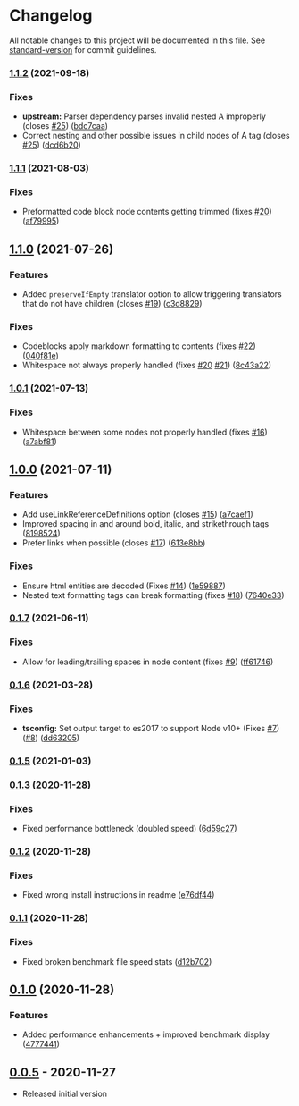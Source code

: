 # Changelog

All notable changes to this project will be documented in this file. See [standard-version](https://github.com/conventional-changelog/standard-version) for commit guidelines.

### [1.1.2](https://github.com/crosstype/node-html-markdown/compare/v1.1.1...v1.1.2) (2021-09-18)


### Fixes

* **upstream:** Parser dependency parses invalid nested A improperly (closes [#25](https://github.com/crosstype/node-html-markdown/issues/25)) ([bdc7caa](https://github.com/crosstype/node-html-markdown/commit/bdc7caaac615428c89729f30b23fa2a29d9a6c56))
* Correct nesting and other possible issues in child nodes of A tag (closes [#25](https://github.com/crosstype/node-html-markdown/issues/25)) ([dcd6b20](https://github.com/crosstype/node-html-markdown/commit/dcd6b209f630335c314d67e47fd2290218bd6e79))

### [1.1.1](https://github.com/crosstype/node-html-markdown/compare/v1.1.0...v1.1.1) (2021-08-03)


### Fixes

* Preformatted code block node contents getting trimmed (fixes [#20](https://github.com/crosstype/node-html-markdown/issues/20)) ([af79995](https://github.com/crosstype/node-html-markdown/commit/af799956d94d7a06c50df71746bcfac8f31e342e))

## [1.1.0](https://github.com/crosstype/node-html-markdown/compare/v1.0.1...v1.1.0) (2021-07-26)


### Features

* Added `preserveIfEmpty` translator option to allow triggering translators that do not have children (closes [#19](https://github.com/crosstype/node-html-markdown/issues/19)) ([c3d8829](https://github.com/crosstype/node-html-markdown/commit/c3d88296de6c51b016524406021718218d0c412b))


### Fixes

* Codeblocks apply markdown formatting to contents (fixes [#22](https://github.com/crosstype/node-html-markdown/issues/22)) ([040f81e](https://github.com/crosstype/node-html-markdown/commit/040f81edde8ec21e393a2b38273f9427751bfad2))
* Whitespace not always properly handled (fixes [#20](https://github.com/crosstype/node-html-markdown/issues/20) [#21](https://github.com/crosstype/node-html-markdown/issues/21)) ([8c43a22](https://github.com/crosstype/node-html-markdown/commit/8c43a22c3da5a5f5134fc52e08015b476cfbbb45))

### [1.0.1](https://github.com/crosstype/node-html-markdown/compare/v1.0.0...v1.0.1) (2021-07-13)


### Fixes

* Whitespace between some nodes not properly handled (fixes [#16](https://github.com/crosstype/node-html-markdown/issues/16)) ([a7abf81](https://github.com/crosstype/node-html-markdown/commit/a7abf81add691e199587ca85600fb0f4c6876a01))

## [1.0.0](https://github.com/crosstype/node-html-markdown/compare/v0.1.7...v1.0.0) (2021-07-11)


### Features

* Add useLinkReferenceDefinitions option (closes [#15](https://github.com/crosstype/node-html-markdown/issues/15)) ([a7caef1](https://github.com/crosstype/node-html-markdown/commit/a7caef106a37a5de618e7072ed4e329a1c4c4f95))
* Improved spacing in and around bold, italic, and strikethrough tags ([8198524](https://github.com/crosstype/node-html-markdown/commit/8198524680ec3e6e5d8578b18fe58067158774bb))
* Prefer <inline> links when possible (closes [#17](https://github.com/crosstype/node-html-markdown/issues/17)) ([613e8bb](https://github.com/crosstype/node-html-markdown/commit/613e8bb5d39ca84efcce13c33c1fda8206a9d924))


### Fixes

* Ensure html entities are decoded (Fixes [#14](https://github.com/crosstype/node-html-markdown/issues/14)) ([1e59887](https://github.com/crosstype/node-html-markdown/commit/1e59887ea9baea37d72d977943cfda936e925924))
* Nested text formatting tags can break formatting (fixes [#18](https://github.com/crosstype/node-html-markdown/issues/18)) ([7640e33](https://github.com/crosstype/node-html-markdown/commit/7640e334936e6cd678cc1ea960b77135832afd55))

### [0.1.7](https://github.com/crosstype/node-html-markdown/compare/v0.1.6...v0.1.7) (2021-06-11)


### Fixes

* Allow for leading/trailing spaces in node content (fixes [#9](https://github.com/crosstype/node-html-markdown/issues/9)) ([ff61746](https://github.com/crosstype/node-html-markdown/commit/ff617463d9a0c18f5c58f31feda0c06a69a34d27))

### [0.1.6](https://github.com/crosstype/node-html-markdown/compare/v0.1.5...v0.1.6) (2021-03-28)


### Fixes

* **tsconfig:** Set output target to es2017 to support Node v10+ (Fixes [#7](https://github.com/crosstype/node-html-markdown/issues/7)) ([#8](https://github.com/crosstype/node-html-markdown/issues/8)) ([dd63205](https://github.com/crosstype/node-html-markdown/commit/dd63205a5019ab84ac5010cf0e2f06cbc5ffabb2))

### [0.1.5](https://github.com/crosstype/node-html-markdown/compare/v0.1.4...v0.1.5) (2021-01-03)

### [0.1.3](https://github.com/crosstype/node-html-markdown/compare/v0.1.2...v0.1.3) (2020-11-28)


### Fixes

* Fixed performance bottleneck (doubled speed) ([6d59c27](https://github.com/crosstype/node-html-markdown/commit/6d59c275f5f812d998ad36c09aeafa84191ed0a9))

### [0.1.2](https://github.com/crosstype/node-html-markdown/compare/v0.1.1...v0.1.2) (2020-11-28)


### Fixes

* Fixed wrong install instructions in readme ([e76df44](https://github.com/crosstype/node-html-markdown/commit/e76df44d3244888238a8962b5559e3a19a53675b))

### [0.1.1](https://github.com/crosstype/node-html-markdown/compare/v0.0.3...v0.1.1) (2020-11-28)


### Fixes

* Fixed broken benchmark file speed stats ([d12b702](https://github.com/crosstype/node-html-markdown/commit/d12b702274a2872d38d2b53269929002fc3924b7))


## [0.1.0](https://github.com/crosstype/node-html-markdown/compare/v0.0.3...v0.1.0) (2020-11-28)


### Features

* Added performance enhancements + improved benchmark display ([4777441](https://github.com/crosstype/node-html-markdown/commit/477744167d4e1ffce8c7bcbfbc34b5cd88aabf74))


## [0.0.5](https://github.com/crosstype/node-html-markdown/v0.0.0...v0.0.5) - 2020-11-27

- Released initial version

